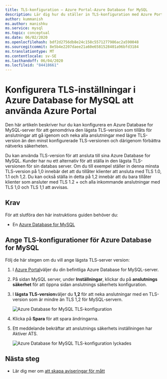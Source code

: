 ```yaml
---
title: TLS-konfiguration – Azure Portal-Azure Database for MySQL
description: Lär dig hur du ställer in TLS-konfiguration med Azure Portal för din Azure Database for MySQL
author: kummanish
ms.author: manishku
ms.service: mysql
ms.topic: conceptual
ms.date: 06/02/2020
ms.openlocfilehash: bdf2d2756db8e24c158c5571277986ac2a590048
ms.sourcegitcommit: 8e5b4e2207daee21a60e6581528401a96bfd3184
ms.translationtype: MT
ms.contentlocale: sv-SE
ms.lasthandoff: 06/04/2020
ms.locfileid: "84418661"
---
```

# <a name="configuring-tls-settings-in-azure-database-for-mysql-using-azure-portal"></a>Konfigurera TLS-inställningar i Azure Database for MySQL att använda Azure Portal

Den här artikeln beskriver hur du kan konfigurera en Azure Database for MySQL-server för att genomdriva den lägsta TLS-version som tillåts för anslutningar att gå igenom och neka alla anslutningar med lägre TLS-version än den minst konfigurerade TLS-versionen och därigenom förbättra nätverks säkerheten.

Du kan använda TLS-version för att ansluta till sina Azure Database for MySQL. Kunder har nu ett alternativ för att ställa in den lägsta TLS-versionen för sin databas server. Om du till exempel ställer in denna minsta TLS-version på 1,0 innebär det att du tillåter klienter att ansluta med TLS 1.0, 1.1 och 1,2. Du kan också ställa in detta på 1,2 innebär att du bara tillåter klienter som ansluter med TLS 1.2 + och alla inkommande anslutningar med TLS 1,0 och TLS 1,1 att avvisas.

## <a name="prerequisites"></a>Krav

För att slutföra den här instruktions guiden behöver du:

* En [Azure Database for MySQL](quickstart-create-mysql-server-database-using-azure-portal.md)

## <a name="set-tls-configurations-for-azure-database-for-mysql"></a>Ange TLS-konfigurationer för Azure Database for MySQL

Följ de här stegen om du vill ange lägsta TLS-server version:

1. I [Azure Portal](https://portal.azure.com/)väljer du din befintliga Azure Database for MySQL-server.

1. På sidan MySQL server, under **Inställningar**, klickar du på **anslutnings säkerhet** för att öppna sidan anslutnings säkerhets konfiguration.

1. I **lägsta TLS-version**väljer du **1,2** för att neka anslutningar med en TLS-version som är mindre än TLS 1,2 för MySQL-servern.

    ![Azure Database for MySQL TLS-konfiguration](./media/howto-tls-configurations/setting-tls-value.png)

1. Klicka på **Spara** för att spara ändringarna.

1. Ett meddelande bekräftar att anslutnings säkerhets inställningen har Aktiver ATS.

    ![Azure Database for MySQL TLS-konfiguration lyckades](./media/howto-tls-configurations/setting-tls-value-success.png)

## <a name="next-steps"></a>Nästa steg

- Lär dig mer om [att skapa aviseringar för mått](howto-alert-on-metric.md)
